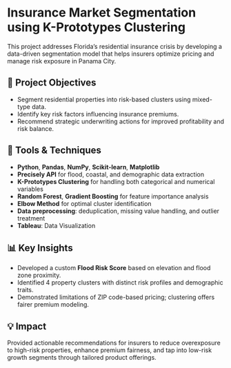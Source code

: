 
# Insurance Market Segmentation using K-Prototypes Clustering

This project addresses Florida’s residential insurance crisis by developing a data-driven segmentation model that helps insurers optimize pricing and manage risk exposure in Panama City.

## 🎯 Project Objectives
- Segment residential properties into risk-based clusters using mixed-type data.
- Identify key risk factors influencing insurance premiums.
- Recommend strategic underwriting actions for improved profitability and risk balance.

## 🧰 Tools & Techniques
- **Python**, **Pandas**, **NumPy**, **Scikit-learn**, **Matplotlib**
- **Precisely API** for flood, coastal, and demographic data extraction
- **K-Prototypes Clustering** for handling both categorical and numerical variables
- **Random Forest**, **Gradient Boosting** for feature importance analysis
- **Elbow Method** for optimal cluster identification
- **Data preprocessing**: deduplication, missing value handling, and outlier treatment
- **Tableau**: Data Visualization

## 📊 Key Insights
- Developed a custom **Flood Risk Score** based on elevation and flood zone proximity.
- Identified 4 property clusters with distinct risk profiles and demographic traits.
- Demonstrated limitations of ZIP code-based pricing; clustering offers fairer premium modeling.

## 💡 Impact
Provided actionable recommendations for insurers to reduce overexposure to high-risk properties, enhance premium fairness, and tap into low-risk growth segments through tailored product offerings.


